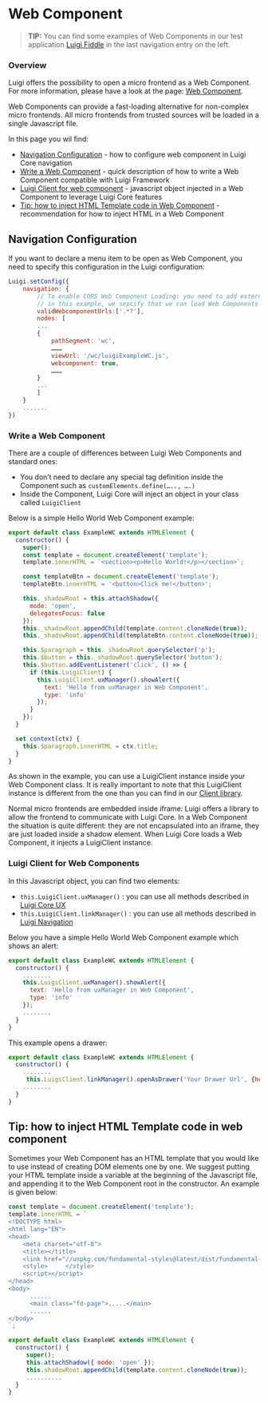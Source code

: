 <!-- meta
{
  "node": {
    "label": "Web Component",
    "category": {
      "label": "Luigi Core"
    },
    "metaData": {
      "categoryPosition": 2,
      "position": 12
    }
  }
}
meta -->

# Web Component

<!-- add-attribute:class:success -->
>**TIP:** You can find some examples of Web Components in our test application [Luigi Fiddle](https://fiddle.luigi-project.io) in the last navigation entry on the left.

### Overview

Luigi offers the possibility to open a micro frontend as a Web Component. For more information, please have a look at the page: [Web Component](https://developer.mozilla.org/en-US/docs/Web/Web_Components).

Web Components can provide a fast-loading alternative for non-complex micro frontends. All micro frontends from trusted sources will be loaded in a single Javascript file.

In this page you wil find:
-   [Navigation Configuration](#navigation-configuration) - how to configure web component in Luigi Core navigation
-   [Write a Web Component](#write-a-web-component) - quick description of how to write a Web Component compatible with Luigi Framework
-   [Luigi Client for web component](#luigi-client-for-web-component) - javascript object injected in a Web Component to leverage Luigi Core features
-   [Tip: how to inject HTML Template code in Web Component](#tip-how-to-inject-html-template-code-in-web-component) - recommendation for how to inject HTML in a Web Component

## Navigation Configuration

If you want to declare a menu item to be open as Web Component, you need to specify this configuration in the Luigi configuration:
```javascript
Luigi.setConfig({
    navigation: {
   		// To enable CORS Web Component Loading: you need to add external domains where the Web Components are hosted;
   		// in this example, we sepcify that we can load Web Components from everyhere
	    validWebcomponentUrls:['.*?'],
	    nodes: [
		...
		{
		    pathSegment: 'wc',
		    ………
		    viewUrl: '/wc/luigiExampleWC.js',
		    webcomponent: true,
		    ………
		}
		...
		]
	}
	.......
})
```

### Write a Web Component

There are a couple of differences between Luigi Web Components and standard ones:
- You don’t need to declare any special tag definition inside the Component such as `customElements.define(….., ….)`
- Inside the Component, Luigi Core will inject an object in your class called `LuigiClient`

Below is a simple Hello World Web Component example:
```javascript
export default class ExampleWC extends HTMLElement {
  constructor() {
    super();
    const template = document.createElement('template');
    template.innerHTML = `<section><p>Hello World!</p></section>`;

    const templateBtn = document.createElement('template');
    templateBtn.innerHTML = '<button>Click me!</button>';

    this._shadowRoot = this.attachShadow({
      mode: 'open',
      delegatesFocus: false
    });
    this._shadowRoot.appendChild(template.content.cloneNode(true));
    this._shadowRoot.appendChild(templateBtn.content.cloneNode(true));

    this.$paragraph = this._shadowRoot.querySelector('p');
    this.$button = this._shadowRoot.querySelector('button');
    this.$button.addEventListener('click', () => {
      if (this.LuigiClient) {
        this.LuigiClient.uxManager().showAlert({
          text: 'Hello from uxManager in Web Component',
          type: 'info'
        });
      }
    });
  }

  set context(ctx) {
    this.$paragraph.innerHTML = ctx.title;
  }
}
```

As shown in the example, you can use a LuigiClient instance inside your Web Component class.
It is really important to note that this LuigiClient instance is different from the one than you can find in our [Client library](https://docs.luigi-project.io/docs/luigi-client-setup).

Normal micro frontends are embedded inside iframe: Luigi offers a library to allow the frontend to communicate with Luigi Core.
In a Web Component the situation is quite different: they are not encapsulated into an iframe, they are just loaded inside a shadow element. When Luigi Core loads a Web Component, it injects a LuigiClient instance.

### Luigi Client for Web Components

In this Javascript object, you can find two elements:
- `this.LuigiClient.uxManager()` : you can use all methods described in [Luigi Core UX](https://docs.luigi-project.io/docs/luigi-core-api?section=ux)
- `this.LuigiClient.linkManager()` : you can use all methods described in [Luigi Navigation](https://docs.luigi-project.io/docs/luigi-core-api?section=luiginavigation)

Below you have a simple Hello World Web Component example which shows an alert:
```javascript
export default class ExampleWC extends HTMLElement {
  constructor() {
    ........
    this.LuigiClient.uxManager().showAlert({
      text: 'Hello from uxManager in Web Component',
      type: 'info'
    });
    ........
  }
}
```

This example opens a drawer:
```javascript
export default class ExampleWC extends HTMLElement {
  constructor() {
    ........
     this.LuigiClient.linkManager().openAsDrawer('Your Drawer Url', {header:true, backdrop:true, size:'s'});
    ........
  }
}
```


## Tip: how to inject HTML Template code in web component

Sometimes your Web Component has an HTML template that you would like to use instead of creating DOM elements one by one.
We suggest putting your HTML template inside a variable at the beginning of the Javascript file, and appending it to the Web Component root in the constructor. An example is given below:
```javascript
const template = document.createElement('template');
template.innerHTML = `
<!DOCTYPE html>
<html lang="EN">
<head>
    <meta charset="utf-8">
    <title></title>
    <link href="//unpkg.com/fundamental-styles@latest/dist/fundamental-styles.css" rel="stylesheet">
    <style>     </style>
    <script></script>
</head>
<body>
      ......
      <main class="fd-page">.....</main>
      ......
</body>
`;

export default class ExampleWC extends HTMLElement {
  constructor() {
     super();
     this.attachShadow({ mode: 'open' });
     this.shadowRoot.appendChild(template.content.cloneNode(true));
     ..........
  }
}
```
